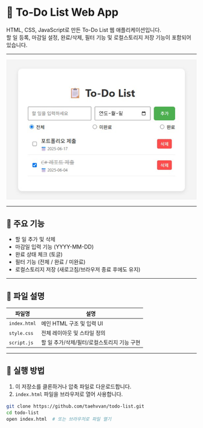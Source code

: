 # 📝 To-Do List Web App

HTML, CSS, JavaScript로 만든 To-Do List 웹 애플리케이션입니다.  
할 일 등록, 마감일 설정, 완료/삭제, 필터 기능 및 로컬스토리지 저장 기능이 포함되어 있습니다.

---

![예시 화면](https://github.com/taehvvan/study-note/blob/main/HTML/project/todo-list/sample.jpg)

---

## 🌟 주요 기능

- 할 일 추가 및 삭제
- 마감일 입력 기능 (YYYY-MM-DD)
- 완료 상태 체크 (토글)
- 필터 기능 (전체 / 완료 / 미완료)
- 로컬스토리지 저장 (새로고침/브라우저 종료 후에도 유지)

---

## 📁 파일 설명

| 파일명        | 설명 |
|---------------|------|
| `index.html`  | 메인 HTML 구조 및 입력 UI |
| `style.css`   | 전체 레이아웃 및 스타일 정의 |
| `script.js`   | 할 일 추가/삭제/필터/로컬스토리지 기능 구현 |

---

## 🚀 실행 방법

1. 이 저장소를 클론하거나 압축 파일로 다운로드합니다.
2. `index.html` 파일을 브라우저로 열어 사용합니다.

```bash
git clone https://github.com/taehvvan/todo-list.git
cd todo-list
open index.html  # 또는 브라우저로 파일 열기



